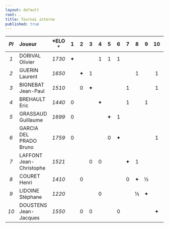 ```yaml
---
layout: default
root: .
title: Tournoi interne
published: true
---
```



|*Pl*|  **Joueur** |   *ELO *          |1 |2 |3 |4 |5 |6 |7 |8 |9 |10|**Pts**|*Cu.*|*Bu.*|*Perf.*|
|:-:|:------------------------ |:---------: |:-:|:-:|:-:|:-:|:-:|:-:|:-:|:-:|:-:|:-:|:-:|:-:|:-:|:-:|
|*1*| DORIVAL Olivier         | *1730* |&#10022;| | |1|1|1| | | | |**3**|*6*|*4,5*||
|*2*| GUERIN Laurent          | *1650* | |&#10022;|1| | | | |1| |1|**3**|*6*|*2,5*||
|*3*| BIGNEBAT Jean-Paul      | *1510* | |0|&#10022;| | | |1| | |1|**2**|*4*|*4*||
|*4*| BREHAULT Eric           | *1440* |0| | |&#10022;| | |1| |1| |**2**|*3*|*5*||
|*5*| GRASSAUD Guillaume      | *1699* |0| | | |&#10022;|1| | | | |**1**|*3*|*4*||
|*6*| GARCIA DEL PRADO Bruno  | *1759* |0| | | |0|&#10022;| | | |1|**1**|*2*|*4,5*||
|*7*| LAFFONT Jean-Christophe | *1521* | | |0|0| | |&#10022;|1| | |**1**|*2*|*4,5*||
|*8*| COURET Henri            | *1410* | |0| | | | |0|&#10022;|&#189;| |**0,5**|*1,5*|*5*||
|*9*| LIDOINE Stéphane        | *1220* | | | |0| | | |&#189;|&#10022;| |**0,5**|*1,5*|*2,5*||
|*10*| DOUSTENS Jean-Jacques  | *1550* | |0|0| | |0| | | |&#10022;|**0**|*0*|*6*||

